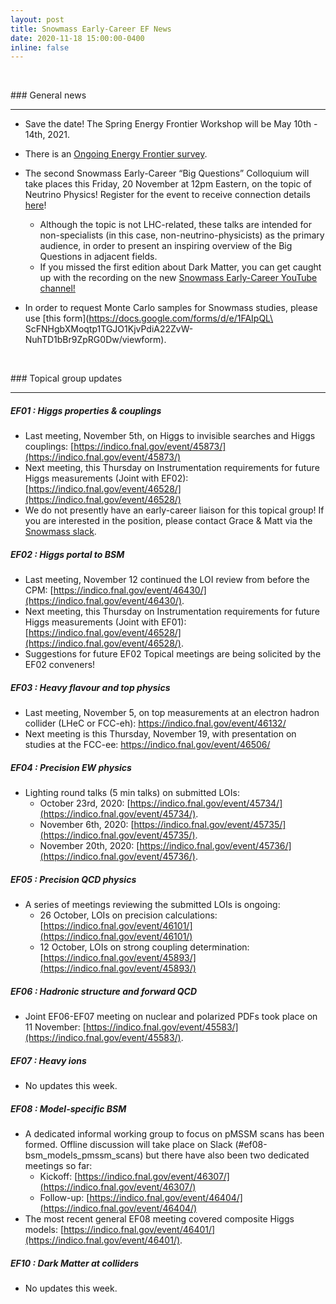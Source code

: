 ```yaml
---
layout: post
title: Snowmass Early-Career EF News
date: 2020-11-18 15:00:00-0400
inline: false
---
```


<p>&nbsp;</p>
### General news

***

   * Save the date! The Spring Energy Frontier Workshop will be May 10th - 14th, 2021.

   * There is an [Ongoing Energy Frontier survey](https://docs.google.com/forms/d/e/1FAIpQLScFq5o6wPqC9qTPtqrycIcaaZY22HF77Zf59jlLiNqa2uebHw/viewform).

   * The second Snowmass Early-Career “Big Questions” Colloquium will take places this Friday, 20 November at 12pm Eastern, on the topic of Neutrino Physics! Register for the event to receive connection details [here](https://indico.fnal.gov/event/46055/)!
      * Although the topic is not LHC-related, these talks are intended for non-specialists (in this case, non-neutrino-physicists) as the primary audience, in order to present an inspiring overview of the Big Questions in adjacent fields.
      * If you missed the first edition about Dark Matter, you can get caught up with the recording on the new [Snowmass Early-Career YouTube channel!](https://www.youtube.com/watch?v=OcYqE2aSgCc)

   * In order to request Monte Carlo samples for Snowmass studies, please use [this form](https://docs.google.com/forms/d/e/1FAIpQL\
ScFNHgbXMoqtp1TGJO1KjvPdiA22ZvW-NuhTD1bBr9ZpRG0Dw/viewform).

<p>&nbsp;</p>
### Topical group updates

***

##### EF01 : Higgs properties & couplings
   * Last meeting, November 5th, on Higgs to invisible searches and Higgs couplings: [https://indico.fnal.gov/event/45873/](https://indico.fnal.gov/event/45873/)
   * Next meeting, this Thursday on Instrumentation requirements for future Higgs measurements (Joint with EF02): [https://indico.fnal.gov/event/46528/](https://indico.fnal.gov/event/46528/)
   * We do not presently have an early-career liaison for this topical group! If you are interested in the position, please contact Grace & Matt via the [Snowmass slack](https://snowmass2021.slack.com/).


##### EF02 : Higgs portal to BSM
   * Last meeting, November 12 continued the LOI review from before the CPM: [https://indico.fnal.gov/event/46430/](https://indico.fnal.gov/event/46430/).
   * Next meeting, this Thursday on Instrumentation requirements for future Higgs measurements (Joint with EF01): [https://indico.fnal.gov/event/46528/](https://indico.fnal.gov/event/46528/).
   * Suggestions for future EF02 Topical meetings are being solicited by the EF02 conveners!


##### EF03 : Heavy flavour and top physics
   * Last meeting, November 5, on top measurements at an electron hadron collider (LHeC or FCC-eh): https://indico.fnal.gov/event/46132/
   * Next meeting is this Thursday, November 19, with presentation on studies at the FCC-ee: https://indico.fnal.gov/event/46506/ 

##### EF04 : Precision EW physics
   * Lighting round talks (5 min talks) on submitted LOIs:
       * October 23rd, 2020: [https://indico.fnal.gov/event/45734/](https://indico.fnal.gov/event/45734/).
       * November 6th, 2020: [https://indico.fnal.gov/event/45735/](https://indico.fnal.gov/event/45735/).
       * November 20th, 2020: [https://indico.fnal.gov/event/45736/](https://indico.fnal.gov/event/45736/).

##### EF05 : Precision QCD physics
  * A series of meetings reviewing the submitted LOIs is ongoing:
    * 26 October, LOIs on precision calculations: [https://indico.fnal.gov/event/46101/](https://indico.fnal.gov/event/46101/)
    * 12 October, LOIs on strong coupling determination: [https://indico.fnal.gov/event/45893/](https://indico.fnal.gov/event/45893/)

##### EF06 : Hadronic structure and forward QCD
  * Joint EF06-EF07 meeting on nuclear and polarized PDFs took place on 11 November: [https://indico.fnal.gov/event/45583/](https://indico.fnal.gov/event/45583/).

##### EF07 : Heavy ions
   * No updates this week.

##### EF08 : Model-specific BSM
   * A dedicated informal working group to focus on pMSSM scans has been formed. Offline discussion will take place on Slack (#ef08-bsm_models_pmssm_scans) but there have also been two dedicated meetings so far:
      * Kickoff: [https://indico.fnal.gov/event/46307/](https://indico.fnal.gov/event/46307/)
      * Follow-up: [https://indico.fnal.gov/event/46404/](https://indico.fnal.gov/event/46404/)
   * The most recent general EF08 meeting covered composite Higgs models: [https://indico.fnal.gov/event/46401/](https://indico.fnal.gov/event/46401/).

##### EF10 : Dark Matter at colliders
   * No updates this week.